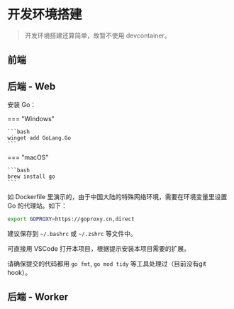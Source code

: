 # 开发环境搭建

> 开发环境搭建还算简单，故暂不使用 devcontainer。

## 前端

## 后端 - Web

安装 Go：

=== "Windows"

    ```bash
    winget add GoLang.Go
    ```

=== "macOS"

    ```bash
    brew install go
    ```

如 Dockerfile 里演示的，由于中国大陆的特殊网络环境，需要在环境变量里设置 Go 的代理站。如下：

```bash
export GOPROXY=https://goproxy.cn,direct
```

建议保存到 `~/.bashrc` 或 `~/.zshrc` 等文件中。

可直接用 VSCode 打开本项目，根据提示安装本项目需要的扩展。

请确保提交的代码都用 `go fmt`, `go mod tidy` 等工具处理过（目前没有git hook）。

## 后端 - Worker
